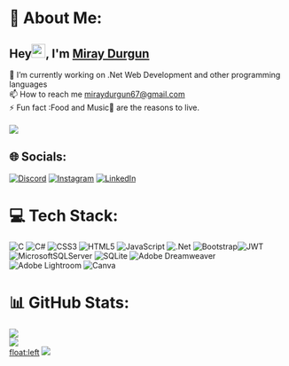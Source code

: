 # 💫 About Me:
## Hey<img src="https://media.giphy.com/media/hvRJCLFzcasrR4ia7z/giphy.gif" width="25px"></a>, I'm [Miray Durgun](https://linkedin.com/in/miraaydurgun)
🔭 I’m currently working on .Net Web Development and other programming languages<br>
📫 How to reach me miraydurgun67@gmail.com<br>
⚡ Fun fact :Food and Music🎵 are the reasons to live.<br><br>
[![](https://visitcount.itsvg.in/api?id=miraaydurgun&label=Profile%20Views&color=1&icon=5&pretty=true)](https://visitcount.itsvg.in)

## 🌐 Socials:
[![Discord](https://img.shields.io/badge/Discord-%237289DA.svg?logo=discord&logoColor=white)](https://discord.gg/#4063) [![Instagram](https://img.shields.io/badge/Instagram-%23E4405F.svg?logo=Instagram&logoColor=white)](https://instagram.com/miraaydurgun) [![LinkedIn](https://img.shields.io/badge/LinkedIn-%230077B5.svg?logo=linkedin&logoColor=white)](https://linkedin.com/in/miraydurgun) 

# 💻 Tech Stack:
![C](https://img.shields.io/badge/c-%2300599C.svg?style=for-the-badge&logo=c&logoColor=white) ![C#](https://img.shields.io/badge/c%23-%23239120.svg?style=for-the-badge&logo=c-sharp&logoColor=white) ![CSS3](https://img.shields.io/badge/css3-%231572B6.svg?style=for-the-badge&logo=css3&logoColor=white) ![HTML5](https://img.shields.io/badge/html5-%23E34F26.svg?style=for-the-badge&logo=html5&logoColor=white) ![JavaScript](https://img.shields.io/badge/javascript-%23323330.svg?style=for-the-badge&logo=javascript&logoColor=%23F7DF1E) ![.Net](https://img.shields.io/badge/.NET-5C2D91?style=for-the-badge&logo=.net&logoColor=white) ![Bootstrap](https://img.shields.io/badge/bootstrap-%23563D7C.svg?style=for-the-badge&logo=bootstrap&logoColor=white)![JWT](https://img.shields.io/badge/JWT-black?style=for-the-badge&logo=JSON%20web%20tokens) ![MicrosoftSQLServer](https://img.shields.io/badge/Microsoft%20SQL%20Sever-CC2927?style=for-the-badge&logo=microsoft%20sql%20server&logoColor=white) ![SQLite](https://img.shields.io/badge/sqlite-%2307405e.svg?style=for-the-badge&logo=sqlite&logoColor=white) ![Adobe Dreamweaver](https://img.shields.io/badge/Adobe%20Dreamweaver-FF61F6.svg?style=for-the-badge&logo=Adobe%20Dreamweaver&logoColor=white) ![Adobe Lightroom](https://img.shields.io/badge/Adobe%20Lightroom-31A8FF.svg?style=for-the-badge&logo=Adobe%20Lightroom&logoColor=white) ![Canva](https://img.shields.io/badge/Canva-%2300C4CC.svg?style=for-the-badge&logo=Canva&logoColor=white)
# 📊 GitHub Stats:
![](https://github-readme-stats.vercel.app/api?username=miraaydurgun&theme=react&hide_border=true&include_all_commits=false&count_private=false)<br/>
![](https://github-readme-streak-stats.herokuapp.com/?user=miraaydurgun&theme=react&hide_border=true)<br/>
<float:left>
![](https://github-readme-stats.vercel.app/api/top-langs/?username=miraaydurgun&theme=react&hide_border=true&include_all_commits=false&count_private=false&layout=compact)
